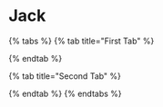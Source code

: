# Jack

{% tabs %}
{% tab title="First Tab" %}

{% endtab %}

{% tab title="Second Tab" %}

{% endtab %}
{% endtabs %}
